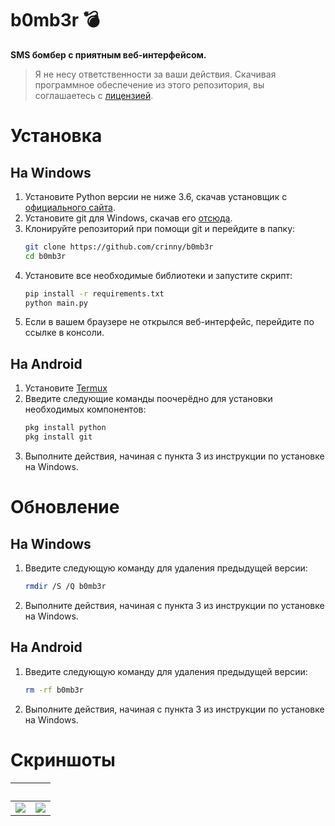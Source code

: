 # b0mb3r 💣
<b>SMS бомбер с приятным веб-интерфейсом.</b>

> Я не несу ответственности за ваши действия. Скачивая программное обеспечение из этого репозитория, вы соглашаетесь с [лицензией](https://github.com/crinny/b0mb3r/blob/master/LICENSE).
# Установка
## На Windows
1. Установите Python версии не ниже 3.6, скачав установщик с [официального сайта](https://www.python.org/downloads/).
2. Установите git для Windows, скачав его [отсюда](https://git-scm.com/download/win).
3. Клонируйте репозиторий при помощи git и перейдите в папку:
    ```bash
    git clone https://github.com/crinny/b0mb3r
    cd b0mb3r
    ```
4. Установите все необходимые библиотеки и запустите скрипт:
    ```bash
    pip install -r requirements.txt
    python main.py
    ```
5. Если в вашем браузере не открылся веб-интерфейс, перейдите по ссылке в консоли.

## На Android
1. Установите [Termux](https://play.google.com/store/apps/details?id=com.termux&hl=ru)
2. Введите следующие команды поочерёдно для установки необходимых компонентов:
    ```bash
    pkg install python
    pkg install git
    ```
3. Выполните действия, начиная с пункта 3 из инструкции по установке на Windows.

# Обновление
## На Windows
1. Введите следующую команду для удаления предыдущей версии:
   ```bash
   rmdir /S /Q b0mb3r
   ```
2. Выполните действия, начиная с пункта 3 из инструкции по установке на Windows.
## На Android
1. Введите следующую команду для удаления предыдущей версии:
   ```bash
   rm -rf b0mb3r
   ```
2. Выполните действия, начиная с пункта 3 из инструкции по установке на Windows.
# Скриншоты
⁣                           |  ⁣
:-------------------------:|:-------------------------:
![](https://github.com/crinny/b0mb3r/blob/master/assets/screenshot.png)  |  ![](https://github.com/crinny/b0mb3r/blob/master/assets/screenshot_mobile.png)
